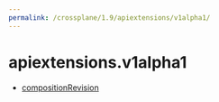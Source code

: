 ```yaml
---
permalink: /crossplane/1.9/apiextensions/v1alpha1/
---
```


# apiextensions.v1alpha1



* [compositionRevision](compositionRevision.md)